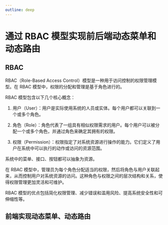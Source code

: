 ```yaml
---
outline: deep
---
```


# 通过 **RBAC** 模型实现前后端动态菜单和动态路由

## RBAC

RBAC（Role-Based Access Control）模型是一种用于访问控制的权限管理模型。在 RBAC 模型中，权限的分配和管理是基于角色进行的。

RBAC 模型包含以下几个核心概念：

1. 用户（User）：用户是实际使用系统的人员或实体。每个用户都可以关联到一个或多个角色。

2. 角色（Role）：角色代表了一组具有相似权限需求的用户。每个用户可以被分配一个或多个角色，并通过角色来确定其拥有的权限。

3. 权限（Permission）：权限指定了对系统资源进行操作的能力。它们定义了用户在系统中可以执行的动作或访问的资源范围。

系统中的菜单、接口、按钮都可以抽象为资源。

在 RBAC 模型中，管理员为每个角色分配适当的权限，然后将角色与用户关联起来，从而控制用户对系统资源的访问。这种角色与权限之间的层次结构和关系，使得权限管理更加灵活和可维护。

RBAC 模型的优点包括简化权限管理、减少错误和滥用风险、提高系统安全性和可伸缩性等。

## 前端实现动态菜单、动态路由
